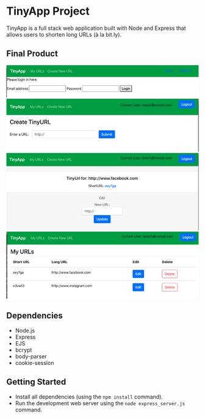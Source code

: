 # TinyApp Project

TinyApp is a full stack web application built with Node and Express that allows users to shorten long URLs (à la bit.ly).

## Final Product

!["Screenshot of Login Page"](https://github.com/eppalea/tinyapp/blob/63618008e6840da0810564362ee52bb319cd7eee/docs/TinyApp%20Login%20Page.png?raw=true)
!["Screenshot of Creation Page"](https://github.com/eppalea/tinyapp/blob/63618008e6840da0810564362ee52bb319cd7eee/docs/TinyApp%20Creation%20Page.png?raw=true)
!["Screenshot of ShortURL Page"](https://github.com/eppalea/tinyapp/blob/63618008e6840da0810564362ee52bb319cd7eee/docs/TinyApp%20shortURL%20page.png?raw=true)
!["Screenshot of My URLs Page"](https://github.com/eppalea/tinyapp/blob/63618008e6840da0810564362ee52bb319cd7eee/docs/TinyApp%20My%20URLs%20Page.png?raw=true)

## Dependencies

- Node.js
- Express
- EJS
- bcrypt
- body-parser
- cookie-session

## Getting Started

- Install all dependencies (using the `npm install` command).
- Run the development web server using the `node express_server.js` command.